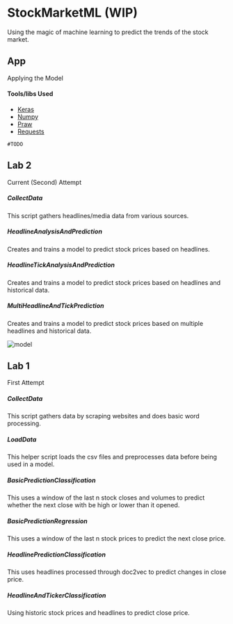 # StockMarketML (WIP)

Using the magic of machine learning to predict the trends of the stock market.

## App

Applying the Model

#### Tools/libs Used
* [Keras](https://keras.io/)
* [Numpy](http://www.numpy.org/)
* [Praw](https://praw.readthedocs.io/en/latest/)
* [Requests](http://docs.python-requests.org/en/master/)

```#TODO```

## Lab 2

Current (Second) Attempt

##### CollectData

This script gathers headlines/media data from various sources.

##### HeadlineAnalysisAndPrediction

Creates and trains a model to predict stock prices based on headlines.

##### HeadlineTickAnalysisAndPrediction

Creates and trains a model to predict stock prices based on headlines and historical data.

##### MultiHeadlineAndTickPrediction

Creates and trains a model to predict stock prices based on multiple headlines and historical data.

![model](https://raw.githubusercontent.com/sshh12/StockMarketML/master/lab2/model.png)

## Lab 1

First Attempt

##### CollectData

This script gathers data by scraping websites and does basic word processing.

##### LoadData

This helper script loads the csv files and preprocesses data before being used in a model.

##### BasicPredictionClassification

This uses a window of the last n stock closes and volumes to predict whether the next close with be high or lower than it opened.

##### BasicPredictionRegression

This uses a window of the last n stock prices to predict the next close price.

##### HeadlinePredictionClassification

This uses headlines processed through doc2vec to predict changes in close price.

##### HeadlineAndTickerClassification

Using historic stock prices and headlines to predict close price.
